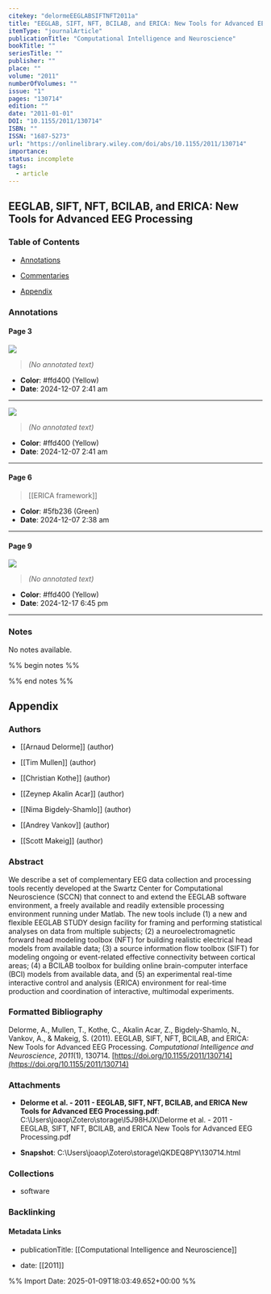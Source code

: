 ```yaml
---
citekey: "delormeEEGLABSIFTNFT2011a"
title: "EEGLAB, SIFT, NFT, BCILAB, and ERICA: New Tools for Advanced EEG Processing"
itemType: "journalArticle"
publicationTitle: "Computational Intelligence and Neuroscience"
bookTitle: ""
seriesTitle: ""
publisher: ""
place: ""
volume: "2011"
numberOfVolumes: ""
issue: "1"
pages: "130714"
edition: ""
date: "2011-01-01"
DOI: "10.1155/2011/130714"
ISBN: ""
ISSN: "1687-5273"
url: "https://onlinelibrary.wiley.com/doi/abs/10.1155/2011/130714"
importance: 
status: incomplete
tags:
  - article
---
```


## EEGLAB, SIFT, NFT, BCILAB, and ERICA: New Tools for Advanced EEG Processing

### Table of Contents

- [Annotations](#annotations)

+ [Commentaries](#commentaries)

- [Appendix](#appendix)

### Annotations




#### Page 3




![](<0 - Supplementary/images/delormeEEGLABSIFTNFT2011a.md/image-3-x30-y472.png>)



> *(No annotated text)*




- **Color**: #ffd400 (Yellow)
- **Date**: 2024-12-07 2:41 am

---




![](<0 - Supplementary/images/delormeEEGLABSIFTNFT2011a.md/image-3-x29-y324.png>)



> *(No annotated text)*




- **Color**: #ffd400 (Yellow)
- **Date**: 2024-12-07 2:41 am

---



#### Page 6








> [[ERICA framework]]





- **Color**: #5fb236 (Green)
- **Date**: 2024-12-07 2:38 am

---



#### Page 9




![](<0 - Supplementary/images/delormeEEGLABSIFTNFT2011a.md/image-9-x42-y372.png>)



> *(No annotated text)*




- **Color**: #ffd400 (Yellow)
- **Date**: 2024-12-17 6:45 pm

---





### Notes


No notes available.


%% begin notes %%

<!-- Write your personal notes here -->

%% end notes %%

## Appendix

### Authors


- [[Arnaud Delorme]] (author)

- [[Tim Mullen]] (author)

- [[Christian Kothe]] (author)

- [[Zeynep Akalin Acar]] (author)

- [[Nima Bigdely-Shamlo]] (author)

- [[Andrey Vankov]] (author)

- [[Scott Makeig]] (author)



### Abstract

We describe a set of complementary EEG data collection and processing tools recently developed at the Swartz Center for Computational Neuroscience (SCCN) that connect to and extend the EEGLAB software environment, a freely available and readily extensible processing environment running under Matlab. The new tools include (1) a new and flexible EEGLAB STUDY design facility for framing and performing statistical analyses on data from multiple subjects; (2) a neuroelectromagnetic forward head modeling toolbox (NFT) for building realistic electrical head models from available data; (3) a source information flow toolbox (SIFT) for modeling ongoing or event-related effective connectivity between cortical areas; (4) a BCILAB toolbox for building online brain-computer interface (BCI) models from available data, and (5) an experimental real-time interactive control and analysis (ERICA) environment for real-time production and coordination of interactive, multimodal experiments.


### Formatted Bibliography

Delorme, A., Mullen, T., Kothe, C., Akalin Acar, Z., Bigdely-Shamlo, N., Vankov, A., & Makeig, S. (2011). EEGLAB, SIFT, NFT, BCILAB, and ERICA: New Tools for Advanced EEG Processing. _Computational Intelligence and Neuroscience_, _2011_(1), 130714. [https://doi.org/10.1155/2011/130714](https://doi.org/10.1155/2011/130714)




### Attachments


- **Delorme et al. - 2011 - EEGLAB, SIFT, NFT, BCILAB, and ERICA New Tools for Advanced EEG Processing.pdf**: C:\Users\joaop\Zotero\storage\I5J98HJX\Delorme et al. - 2011 - EEGLAB, SIFT, NFT, BCILAB, and ERICA New Tools for Advanced EEG Processing.pdf

- **Snapshot**: C:\Users\joaop\Zotero\storage\QKDEQ8PY\130714.html




### Collections


- software





### Backlinking


#### Metadata Links


- publicationTitle: [[Computational Intelligence and Neuroscience]]




- date: [[2011]]





<!-- Any additional notes or comments -->


%% Import Date: 2025-01-09T18:03:49.652+00:00 %%
